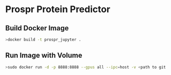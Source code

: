# Prospr Protein Predictor
## Build Docker Image

```bash
>docker build -t prospr_jupyter .
```

## Run Image with Volume
```bash
>sudo docker run -d -p 8888:8888 --gpus all --ipc=host -v <path to git predictor dictory>:/predictor prospr_jupyter jupyter notebook --no-browser --ip=0.0.0.0 --allow-root --NotebookApp.token= --notebook-dir='/predictor'
```

